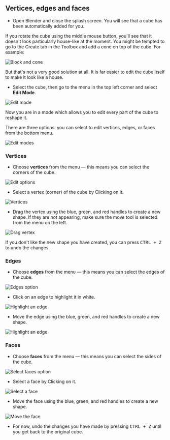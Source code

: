 ## Vertices, edges and faces

+ Open Blender and close the splash screen. You will see that a cube has been automatically added for you.

If you rotate the cube using the middle mouse button, you'll see that it doesn't look particularly house-like at the moment. You might be tempted to go to the Create tab in the Toolbox and add a cone on top of the cube. For example:

![Block and cone](images/blender-block-and-cone.png)

But that's not a very good solution at all. It is far easier to edit the cube itself to make it look like a house.

+ Select the cube, then go to the menu in the top left corner and select **Edit Mode**.

![Edit mode](images/edit-mode.png)

Now you are in a mode which allows you to edit every part of the cube to reshape it.

There are three options: you can select to edit vertices, edges, or faces from the bottom menu.

![Edit modes](images/edit-modes.png)

### Vertices

+ Choose **vertices** from the menu — this means you can select the corners of the cube.

![Edit options](images/blender-vertex-tool.png)

+ Select a vertex (corner) of the cube by Clicking on it.

![Vertices](images/blender-select-vertex.png)

+ Drag the vertex using the blue, green, and red handles to create a new shape. If they are not appearing, make sure the move tool is selected from the menu on the left.

![Drag vertex](images/blender-drag-vertex.png)

If you don't like the new shape you have created, you can press <kbd>CTRL + Z</kbd> to undo the changes.

### Edges

+ Choose **edges** from the menu — this means you can select the edges of the cube.

![Edges option](images/blender-edge-tool.png)

+ Click on an edge to highlight it in white.

![Highlight an edge](images/blender-select-edge.png)

+ Move the edge using the blue, green, and red handles to create a new shape.

![Highlight an edge](images/blender-drag-edge.png)

### Faces

+ Choose **faces** from the menu — this means you can select the sides of the cube.

![Select faces option](images/blender-face-tool.png)

+ Select a face by Clicking on it.

![Select a face](images/blender-select-face.png)

+ Move the face using the blue, green, and red handles to create a new shape.

![Move the face](images/blender-drag-face.png)

+ For now, undo the changes you have made by pressing <kbd>CTRL + Z</kbd> until you get back to the original cube.

